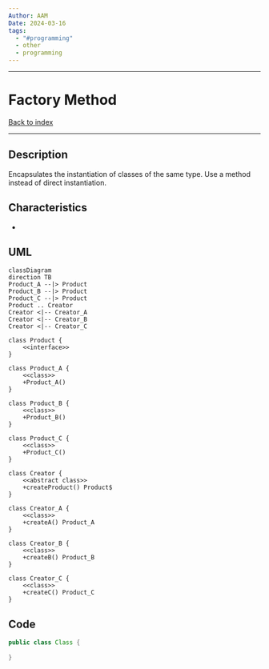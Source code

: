 ```yaml
---
Author: AAM
Date: 2024-03-16
tags:
  - "#programming"
  - other
  - programming
---
```

---
# Factory Method

[Back to index](../PATTERNS.md)

---

## Description

Encapsulates the instantiation of classes of the same type.
Use a method instead of direct instantiation.

## Characteristics

- 

## UML

```mermaid
classDiagram
direction TB
Product_A --|> Product
Product_B --|> Product
Product_C --|> Product
Product .. Creator
Creator <|-- Creator_A
Creator <|-- Creator_B
Creator <|-- Creator_C

class Product {
	<<interface>>
}

class Product_A {
	<<class>>
	+Product_A()
}

class Product_B {
	<<class>>
	+Product_B()
}

class Product_C {
	<<class>>
	+Product_C()
}

class Creator {
	<<abstract class>>
	+createProduct() Product$
}

class Creator_A {
	<<class>>
	+createA() Product_A
}

class Creator_B {
	<<class>>
	+createB() Product_B
}

class Creator_C {
	<<class>>
	+createC() Product_C
}

```
## Code

```java
public class Class { 
 
}
```